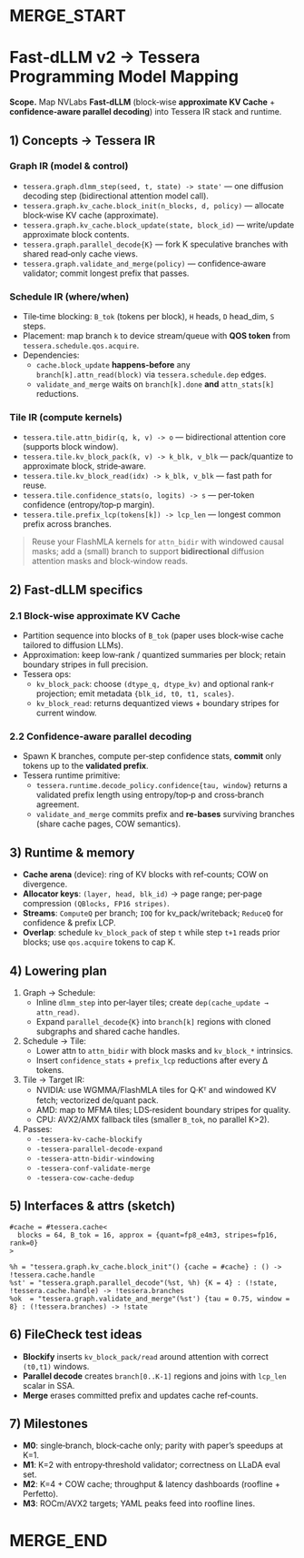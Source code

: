 # MERGE_START
# Fast‑dLLM v2 → Tessera Programming Model Mapping

**Scope.** Map NVLabs **Fast‑dLLM** (block‑wise **approximate KV Cache** + **confidence‑aware parallel decoding**) into Tessera IR stack and runtime.

## 1) Concepts → Tessera IR

### Graph IR (model & control)
- `tessera.graph.dlmm_step(seed, t, state) -> state'` — one diffusion decoding step (bidirectional attention model call).
- `tessera.graph.kv_cache.block_init(n_blocks, d, policy)` — allocate block‑wise KV cache (approximate).
- `tessera.graph.kv_cache.block_update(state, block_id)` — write/update approximate block contents.
- `tessera.graph.parallel_decode{K}` — fork K speculative branches with shared read‑only cache views.
- `tessera.graph.validate_and_merge(policy)` — confidence‑aware validator; commit longest prefix that passes.

### Schedule IR (where/when)
- Tile‑time blocking: `B_tok` (tokens per block), `H` heads, `D` head_dim, `S` steps.
- Placement: map branch `k` to device stream/queue with **QOS token** from `tessera.schedule.qos.acquire`.
- Dependencies:
  - `cache.block_update` **happens‑before** any `branch[k].attn_read(block)` via `tessera.schedule.dep` edges.
  - `validate_and_merge` waits on `branch[k].done` **and** `attn_stats[k]` reductions.

### Tile IR (compute kernels)
- `tessera.tile.attn_bidir(q, k, v) -> o` — bidirectional attention core (supports block window).
- `tessera.tile.kv_block_pack(k, v) -> k_blk, v_blk` — pack/quantize to approximate block, stride‑aware.
- `tessera.tile.kv_block_read(idx) -> k_blk, v_blk` — fast path for reuse.
- `tessera.tile.confidence_stats(o, logits) -> s` — per‑token confidence (entropy/top‑p margin).
- `tessera.tile.prefix_lcp(tokens[k]) -> lcp_len` — longest common prefix across branches.

> Reuse your FlashMLA kernels for `attn_bidir` with windowed causal masks; add a (small) branch to support **bidirectional** diffusion attention masks and block‑window reads.

## 2) Fast‑dLLM specifics

### 2.1 Block‑wise approximate KV Cache
- Partition sequence into blocks of `B_tok` (paper uses block‑wise cache tailored to diffusion LLMs).
- Approximation: keep low‑rank / quantized summaries per block; retain boundary stripes in full precision.
- Tessera ops:
  - `kv_block_pack`: choose `(dtype_q, dtype_kv)` and optional rank‑r projection; emit metadata `{blk_id, t0, t1, scales}`.
  - `kv_block_read`: returns dequantized views + boundary stripes for current window.

### 2.2 Confidence‑aware parallel decoding
- Spawn K branches, compute per‑step confidence stats, **commit** only tokens up to the **validated prefix**.
- Tessera runtime primitive:
  - `tessera.runtime.decode_policy.confidence{tau, window}` returns a validated prefix length using entropy/top‑p and cross‑branch agreement.
  - `validate_and_merge` commits prefix and **re-bases** surviving branches (share cache pages, COW semantics).

## 3) Runtime & memory

- **Cache arena** (device): ring of KV blocks with ref‑counts; COW on divergence.
- **Allocator keys**: `(layer, head, blk_id)` → page range; per‑page compression `(QBlocks, FP16 stripes)`.
- **Streams**: `ComputeQ` per branch; `IOQ` for kv_pack/writeback; `ReduceQ` for confidence & prefix LCP.
- **Overlap**: schedule `kv_block_pack` of step `t` while step `t+1` reads prior blocks; use `qos.acquire` tokens to cap K.

## 4) Lowering plan

1. Graph → Schedule:
   - Inline `dlmm_step` into per‑layer tiles; create `dep(cache_update → attn_read)`.
   - Expand `parallel_decode{K}` into `branch[k]` regions with cloned subgraphs and shared cache handles.
2. Schedule → Tile:
   - Lower attn to `attn_bidir` with block masks and `kv_block_*` intrinsics.
   - Insert `confidence_stats` + `prefix_lcp` reductions after every Δ tokens.
3. Tile → Target IR:
   - NVIDIA: use WGMMA/FlashMLA tiles for Q·Kᵀ and windowed KV fetch; vectorized de/quant pack.
   - AMD: map to MFMA tiles; LDS‑resident boundary stripes for quality.
   - CPU: AVX2/AMX fallback tiles (smaller `B_tok`, no parallel K>2).
4. Passes:
   - `-tessera-kv-cache-blockify`
   - `-tessera-parallel-decode-expand`
   - `-tessera-attn-bidir-windowing`
   - `-tessera-conf-validate-merge`
   - `-tessera-cow-cache-dedup`

## 5) Interfaces & attrs (sketch)

```
#cache = #tessera.cache<
  blocks = 64, B_tok = 16, approx = {quant=fp8_e4m3, stripes=fp16, rank=0}
>

%h = "tessera.graph.kv_cache.block_init"() {cache = #cache} : () -> !tessera.cache.handle
%st' = "tessera.graph.parallel_decode"(%st, %h) {K = 4} : (!state, !tessera.cache.handle) -> !tessera.branches
%ok  = "tessera.graph.validate_and_merge"(%st') {tau = 0.75, window = 8} : (!tessera.branches) -> !state
```

## 6) FileCheck test ideas

- **Blockify** inserts `kv_block_pack/read` around attention with correct `(t0,t1)` windows.
- **Parallel decode** creates `branch[0..K-1]` regions and joins with `lcp_len` scalar in SSA.
- **Merge** erases committed prefix and updates cache ref‑counts.

## 7) Milestones

- **M0**: single‑branch, block‑cache only; parity with paper’s speedups at K=1.
- **M1**: K=2 with entropy‑threshold validator; correctness on LLaDA eval set.
- **M2**: K=4 + COW cache; throughput & latency dashboards (roofline + Perfetto).
- **M3**: ROCm/AVX2 targets; YAML peaks feed into roofline lines.

# MERGE_END
